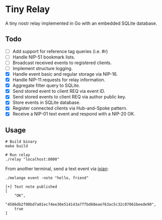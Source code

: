 # Tiny Relay

A tiny nostr relay implemented in Go with an embedded SQLite database.

## Todo

- [ ] Add support for reference tag queries (i.e. #r)
- [ ] Handle NIP-51 bookmark lists.
- [ ] Broadcast received events to registered clients.
- [ ] Implement structure logging.
- [X] Handle event basic and regular storage via NIP-16.
- [X] Handle NIP-11 requests for relay information.
- [X] Aggregate filter query to SQLite.
- [X] Send stored event to client REQ via event ID.
- [X] Send stored events to client REQ via author public key.
- [X] Store events in SQLite database.
- [X] Register connected clients via Hub-and-Spoke pattern.
- [X] Receive a NIP-01 text event and respond with a NIP-20 OK.

## Usage

```shell
# Build binary
make build

# Run relay
./relay "localhost:8000"
```

From another terminal, send a text event via [ixian](https://github.com/ffiat/melange):

```shell
./melange event -note "hello, friend"

[+] Text note published
[
    "OK",
    "4586db2f00bd7a01ec74ee30e514143a7ffbd68eae763ac5c32c07061beede90",
    true
]
```
